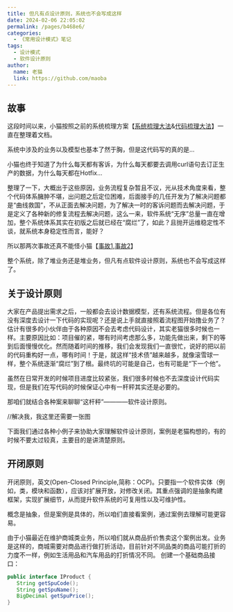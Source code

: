 ```yaml
---
title: 但凡有点设计原则，系统也不会写成这样
date: 2024-02-06 22:05:02
permalink: /pages/b468e6/
categories:
  - 《常用设计模式》笔记
tags:
  - 设计模式
  - 软件设计原则
author: 
  name: 老猫
  link: https://github.com/maoba
---
```

## 故事
这段时间以来，小猫按照之前的系统梳理方案【[系统梳理大法](https://mp.weixin.qq.com/s/3b4d69K-fhQshswhrUrFHg)&[代码梳理大法](https://mp.weixin.qq.com/s/Xi-DV4UqKXr_W-L0xBhRWA)】一直在整理着文档。

系统中涉及的业务以及模型也基本了然于胸，但是这代码写的真的是...

小猫也终于知道了为什么每天都有客诉，为什么每天都要去调用curl语句去订正生产的数据，为什么每天都在Hotfix...

整理了一下，大概出于这些原因，业务流程复杂暂且不议，光从技术角度来看，整个代码体系臃肿不堪，出问题之后定位困难，后面接手的几任开发为了解决问题都是“曲线救国”，不从正面去解决问题，为了解决一时的客诉问题而去解决问题，于是定义了各种新的修复流程去解决问题，这么一来，软件系统“无序”总量一直在增加，整个系统体系其实在初版之后就已经在“腐烂”了，如此？且抛开运维稳定性不谈，就系统本身稳定性而言，能好？

所以那两次事故还真不能怪小猫【[事故1](https://mp.weixin.qq.com/s/b3dOUC24Erbz4JAAtXLkMQ),[事故2](https://mp.weixin.qq.com/s/3b4d69K-fhQshswhrUrFHg)】

整个系统，除了堆业务还是堆业务，但凡有点软件设计原则，系统也不会写成这样了。

## 关于设计原则
大家在产品提出需求之后，一般都会去设计数据模型，还有系统流程。但是各位有没有深度去设计一下代码的实现呢？还是说上手就直接照着流程图开始撸业务了？估计有很多的小伙伴由于各种原因不会去考虑代码设计，其实老猫很多时候也一样。主要原因比如：项目催的紧，哪有时间考虑那么多，功能先做出来，剩下的等到后面慢慢优化。然而随着时间的推移，我们会发现我们一直很忙，说好的把以前的代码重构好一点，哪有时间！于是，就这样“技术债”越来越多，就像滚雪球一样，整个系统逐渐“腐烂”到了根。最终坑的可能是自己，也有可能是“下一个他”。

虽然在日常开发的时候项目进度比较紧张，我们很多时候也不去深度设计代码实现，但是我们在写代码的时候保证心中有一杆秤其实还是必要的。

那咱们就结合各种案来聊聊“这杆秤”————软件设计原则。

//解决我，我这里还需要一张图

下面我们通过各种小例子来协助大家理解软件设计原则，案例是老猫构想的，有的时候不要太过较真，主要目的是讲清楚原则。

## 开闭原则
开闭原则，英文(Open-Closed Principle,简称：OCP)。只要指一个软件实体（例如，类，模块和函数），应该对扩展开放，对修改关闭。其重点强调的是抽象构建框架，实现扩展细节，从而提升软件系统的可复用性以及可维护性。

概念是抽象，但是案例是具体的，所以咱们直接看案例，通过案例去理解可能更容易。

由于小猫最近在维护商城类业务，所以咱们就从商品折价售卖这个案例出发。业务是这样的，商城需要对商品进行做打折活动，目前针对不同品类的商品可能打折的力度不一样，例如生活用品和汽车用品的打折情况不同。
创建一个基础商品接口：
```java
public interface IProduct {
   String getSpuCode();
   String getSpuName();
   BigDecimal getSpuPrice(); 
}
```
